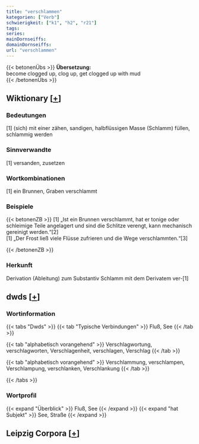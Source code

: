 ```yaml
---
title: "verschlammen"
kategorien: ["Verb"]
schwierigkeit: ["k1", "h2", "r21"]
tags:
series:
mainDornseiffs:
domainDornseiffs:
url: "verschlammen"
---
```


{{< betonenÜbs >}}
**Übersetzung:**  
become clogged up, clog up, get clogged up with mud  
{{< /betonenÜbs >}}

## Wiktionary [[+](https://de.wiktionary.org/wiki/verschlammen)]

### Bedeutungen
[1] (sich) mit einer zähen, sandigen, halbflüssigen Masse (Schlamm) füllen, schlammig werden  

### Sinnverwandte
[1] versanden, zusetzen  

### Wortkombinationen
[1] ein Brunnen, Graben verschlammt  

### Beispiele
{{< betonenZB >}}
[1] „Ist ein Brunnen verschlammt, hat er tonige oder schleimige Teile angelagert und sind die Schlitze verengt, kann mechanisch gereinigt werden.“[2]  
[1] „Der Frost ließ viele Flüsse zufrieren und die Wege verschlammten.“[3]  

{{< /betonenZB >}}
### Herkunft
Derivation (Ableitung) zum Substantiv Schlamm mit dem Derivatem ver-[1]  



## dwds [[+](https://www.dwds.de/wb/verschlammen)]

### Wortinformation
{{< tabs "Dwds" >}}
{{< tab "Typische Verbindungen" >}}
Fluß, See
{{< /tab >}}

{{< tab "alphabetisch vorangehend" >}}
Verschlagwortung, verschlagworten, Verschlagenheit, verschlagen, Verschlag
{{< /tab >}}

{{< tab "alphabetisch vorangehend" >}}
Verschlammung, verschlampen, Verschlampung, verschlanken, Verschlankung
{{< /tab >}}

{{< /tabs >}}

### Wortprofil
{{< expand "Überblick" >}} Fluß, See {{< /expand >}}
{{< expand "hat Subjekt" >}} See, Straße {{< /expand >}}

## Leipzig Corpora [[+](https://corpora.uni-leipzig.de/en/res?word=verschlammen&corpusId=deu_newscrawl-public_2018)]

